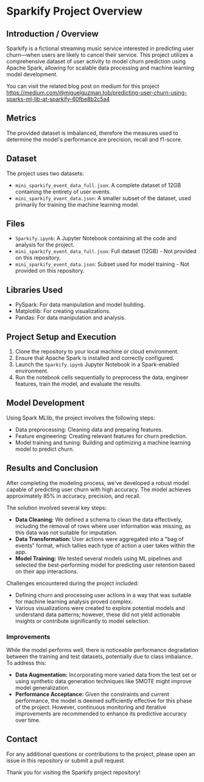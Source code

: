 # Sparkify Project Overview

## Introduction / Overview
Sparkify is a fictional streaming music service interested in predicting user churn—when users are likely to cancel their service. This project utilizes a comprehensive dataset of user activity to model churn prediction using Apache Spark, allowing for scalable data processing and machine learning model development.

You can visit the related blog post on medium for this project https://medium.com/@miguelguzman.tob/predicting-user-churn-using-sparks-ml-lib-at-sparkify-60fbe8b2c5a4

## Metrics
The provided dataset is imbalanced, therefore the measures used to determine the model's performance are precision, recall and f1-score.

## Dataset
The project uses two datasets:
- `mini_sparkify_event_data_full.json`: A complete dataset of 12GB containing the entirety of user events.
- `mini_sparkify_event_data.json`: A smaller subset of the dataset, used primarily for training the machine learning model.

## Files
- `Sparkify.ipynb`: A Jupyter Notebook containing all the code and analysis for the project.
- `mini_sparkify_event_data_full.json`: Full dataset (12GB) - Not provided on this repository.
- `mini_sparkify_event_data.json`: Subset used for model training - Not provided on this repository.

## Libraries Used
- PySpark: For data manipulation and model building.
- Matplotlib: For creating visualizations.
- Pandas: For data manipulation and analysis.

## Project Setup and Execution
1. Clone the repository to your local machine or cloud environment.
2. Ensure that Apache Spark is installed and correctly configured.
3. Launch the `Sparkify.ipynb` Jupyter Notebook in a Spark-enabled environment.
4. Run the notebook cells sequentially to preprocess the data, engineer features, train the model, and evaluate the results.

## Model Development
Using Spark MLlib, the project involves the following steps:
- Data preprocessing: Cleaning data and preparing features.
- Feature engineering: Creating relevant features for churn prediction.
- Model training and tuning: Building and optimizing a machine learning model to predict churn.

## Results and Conclusion

After completing the modeling process, we've developed a robust model capable of predicting user churn with high accuracy. The model achieves approximately 85% in accuracy, precision, and recall.

The solution involved several key steps:
- **Data Cleaning:** We defined a schema to clean the data effectively, including the removal of rows where user information was missing, as this data was not suitable for imputation.
- **Data Transformation:** User actions were aggregated into a "bag of events" format, which tallies each type of action a user takes within the app.
- **Model Training:** We tested several models using ML pipelines and selected the best-performing model for predicting user retention based on their app interactions.

Challenges encountered during the project included:
- Defining churn and processing user actions in a way that was suitable for machine learning analysis proved complex.
- Various visualizations were created to explore potential models and understand data patterns; however, these did not yield actionable insights or contribute significantly to model selection.

### Improvements
While the model performs well, there is noticeable performance degradation between the training and test datasets, potentially due to class imbalance. To address this:
- **Data Augmentation:** Incorporating more varied data from the test set or using synthetic data generation techniques like SMOTE might improve model generalization.
- **Performance Acceptance:** Given the constraints and current performance, the model is deemed sufficiently effective for this phase of the project. However, continuous monitoring and iterative improvements are recommended to enhance its predictive accuracy over time.

## Contact
For any additional questions or contributions to the project, please open an issue in this repository or submit a pull request.

Thank you for visiting the Sparkify project repository!

